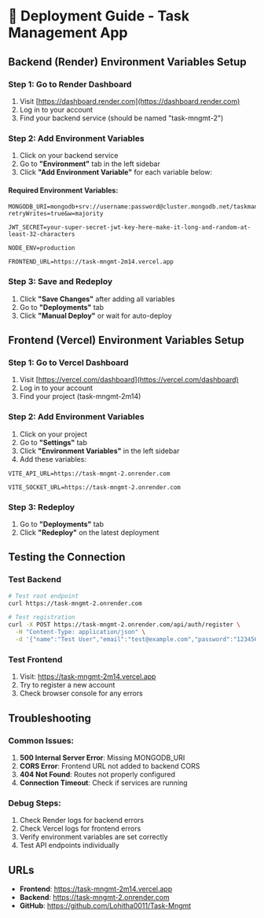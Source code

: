 # 🚀 Deployment Guide - Task Management App

## Backend (Render) Environment Variables Setup

### Step 1: Go to Render Dashboard
1. Visit [https://dashboard.render.com](https://dashboard.render.com)
2. Log in to your account
3. Find your backend service (should be named "task-mngmt-2")

### Step 2: Add Environment Variables
1. Click on your backend service
2. Go to **"Environment"** tab in the left sidebar
3. Click **"Add Environment Variable"** for each variable below:

#### Required Environment Variables:

```
MONGODB_URI=mongodb+srv://username:password@cluster.mongodb.net/taskmanagement?retryWrites=true&w=majority
```

```
JWT_SECRET=your-super-secret-jwt-key-here-make-it-long-and-random-at-least-32-characters
```

```
NODE_ENV=production
```

```
FRONTEND_URL=https://task-mngmt-2m14.vercel.app
```

### Step 3: Save and Redeploy
1. Click **"Save Changes"** after adding all variables
2. Go to **"Deployments"** tab
3. Click **"Manual Deploy"** or wait for auto-deploy

## Frontend (Vercel) Environment Variables Setup

### Step 1: Go to Vercel Dashboard
1. Visit [https://vercel.com/dashboard](https://vercel.com/dashboard)
2. Log in to your account
3. Find your project (task-mngmt-2m14)

### Step 2: Add Environment Variables
1. Click on your project
2. Go to **"Settings"** tab
3. Click **"Environment Variables"** in the left sidebar
4. Add these variables:

```
VITE_API_URL=https://task-mngmt-2.onrender.com
```

```
VITE_SOCKET_URL=https://task-mngmt-2.onrender.com
```

### Step 3: Redeploy
1. Go to **"Deployments"** tab
2. Click **"Redeploy"** on the latest deployment

## Testing the Connection

### Test Backend
```bash
# Test root endpoint
curl https://task-mngmt-2.onrender.com

# Test registration
curl -X POST https://task-mngmt-2.onrender.com/api/auth/register \
  -H "Content-Type: application/json" \
  -d '{"name":"Test User","email":"test@example.com","password":"123456"}'
```

### Test Frontend
1. Visit: https://task-mngmt-2m14.vercel.app
2. Try to register a new account
3. Check browser console for any errors

## Troubleshooting

### Common Issues:

1. **500 Internal Server Error**: Missing MONGODB_URI
2. **CORS Error**: Frontend URL not added to backend CORS
3. **404 Not Found**: Routes not properly configured
4. **Connection Timeout**: Check if services are running

### Debug Steps:

1. Check Render logs for backend errors
2. Check Vercel logs for frontend errors
3. Verify environment variables are set correctly
4. Test API endpoints individually

## URLs

- **Frontend**: https://task-mngmt-2m14.vercel.app
- **Backend**: https://task-mngmt-2.onrender.com
- **GitHub**: https://github.com/Lohitha0011/Task-Mngmt
